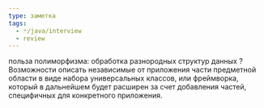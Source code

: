 ```yaml
---
type: заметка
tags:
  - 🃏/java/interview
  - review
---
```

польза полиморфизма: обработка разнородных структур данных
?
Возможности описать независимые от приложения части предметной области в виде набора универсальных классов, или фреймворка, который в дальнейшем будет расширен за счет добавления частей, специфичных для конкретного приложения.